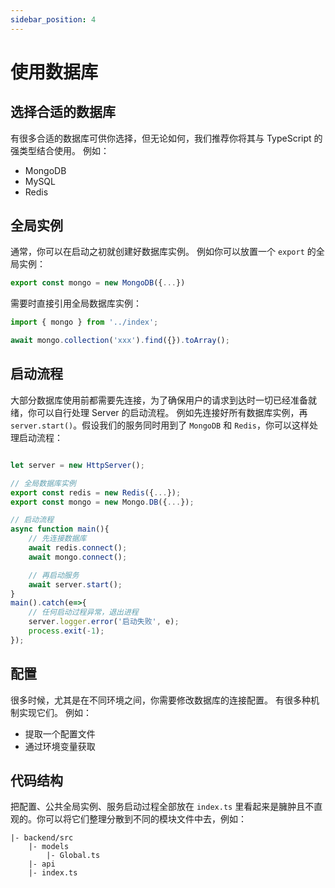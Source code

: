 ```yaml
---
sidebar_position: 4
---
```


# 使用数据库

## 选择合适的数据库

有很多合适的数据库可供你选择，但无论如何，我们推荐你将其与 TypeScript 的强类型结合使用。
例如：
- MongoDB
- MySQL
- Redis

## 全局实例

通常，你可以在启动之初就创建好数据库实例。
例如你可以放置一个 `export` 的全局实例：

```ts title="backend/src/index.ts
export const mongo = new MongoDB({...})
```

需要时直接引用全局数据库实例：

```ts title="backend/src/api/ApiXXXX.ts
import { mongo } from '../index';

await mongo.collection('xxx').find({}).toArray();

```

## 启动流程

大部分数据库使用前都需要先连接，为了确保用户的请求到达时一切已经准备就绪，你可以自行处理 Server 的启动流程。
例如先连接好所有数据库实例，再 `server.start()`。假设我们的服务同时用到了 `MongoDB` 和 `Redis`，你可以这样处理启动流程：

```ts title="backend/src/index.ts"

let server = new HttpServer();

// 全局数据库实例
export const redis = new Redis({...});
export const mongo = new Mongo.DB({...});

// 启动流程
async function main(){
    // 先连接数据库
    await redis.connect();
    await mongo.connect();

    // 再启动服务
    await server.start();
}
main().catch(e=>{
    // 任何启动过程异常，退出进程
    server.logger.error('启动失败', e);
    process.exit(-1);
});

```

## 配置
很多时候，尤其是在不同环境之间，你需要修改数据库的连接配置。
有很多种机制实现它们。
例如：
- 提取一个配置文件
- 通过环境变量获取

## 代码结构
把配置、公共全局实例、服务启动过程全部放在 `index.ts` 里看起来是臃肿且不直观的。你可以将它们整理分散到不同的模块文件中去，例如：
```
|- backend/src
    |- models
        |- Global.ts
    |- api
    |- index.ts
```